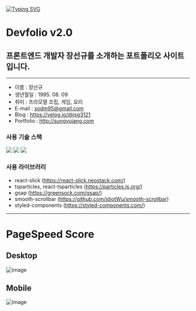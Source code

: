 [![Typing SVG](https://readme-typing-svg.herokuapp.com?size=45&color=61DAFB&vCenter=true&width=800&lines=%EC%95%88%EB%85%95%ED%95%98%EC%84%B8%EC%9A%94+FrontEnd+Developer+%EC%9E%A5%EC%84%A0%EA%B7%9C+%EC%9E%85%EB%8B%88%EB%8B%A4)](https://git.io/typing-svg)

# Devfolio v2.0

## 프론트엔드 개발자 장선규를 소개하는 포트폴리오 사이트 입니다.

---

- 이름 : 장선규
- 생년월일 : 1995. 08. 09
- 취미 : 프라모델 조립, 게임, 요리
- E-mail : xodm95@gmail.com
- Blog : https://velog.io/@jsg3121
- Portfolio : http://sungyujang.com

### 사용 기술 스택

<img src="https://img.shields.io/badge/Next.js-000000?style=flat-square&logo=Next.js&logoColor=white"/> <img src="https://img.shields.io/badge/TypeScript-3178C6?style=flat-square&logo=TypeScript&logoColor=white"/> <img src="https://img.shields.io/badge/SCSS-CC6699?style=flat-square&logo=Sass&logoColor=white"/>

### 사용 라이브러리

- react-slick (https://react-slick.neostack.com/)
- tsparticles, react-tsparticles (https://particles.js.org/)
- gsap (https://greensock.com/gsap/)
- smooth-scrollbar (https://github.com/idiotWu/smooth-scrollbar)
- styled-components (https://styled-components.com/)

---

# PageSpeed Score

## Desktop

![image](https://user-images.githubusercontent.com/44659617/180692241-2998a3fc-b2bb-4f97-90a7-bd19b6560be4.png)


## Mobile

![image](https://user-images.githubusercontent.com/44659617/180692344-6375884c-7ea6-45d3-8ebf-adff713c4e53.png)
